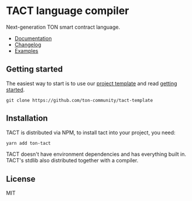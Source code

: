 # TACT language compiler

Next-generation TON smart contract language.

* [Documentation](https://docs.tact-lang.org)
* [Changelog](/CHANGELOG.md)
* [Examples](/examples/)

## Getting started

The easiest way to start is to use our [project template](https://github.com/ton-community/tact-template) and read [getting started](https://docs.tact-lang.org).

```
git clone https://github.com/ton-community/tact-template
```

## Installation

TACT is distributed via NPM, to install tact into your project, you need:

```bash
yarn add ton-tact
```

TACT doesn't have environment dependencies and has everything built in. TACT's stdlib also distributed together with a compiler.

## License

MIT
